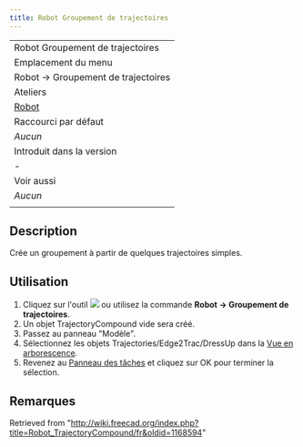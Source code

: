 ```yaml
---
title: Robot Groupement de trajectoires
---
```

|  |
| --- |
| Robot Groupement de trajectoires |
| Emplacement du menu |
| Robot → Groupement de trajectoires |
| Ateliers |
| [Robot](/Robot_Workbench/fr "Robot Workbench/fr") |
| Raccourci par défaut |
| *Aucun* |
| Introduit dans la version |
| - |
| Voir aussi |
| *Aucun* |
|  |

## Description

Crée un groupement à partir de quelques trajectoires simples.

## Utilisation

1. Cliquez sur l'outil ![](/images/Robot_TrajectoryCompound.svg) ou utilisez la commande **Robot → Groupement de trajectoires**.
2. Un objet TrajectoryCompound vide sera créé.
3. Passez au panneau "Modèle".
4. Sélectionnez les objets Trajectories/Edge2Trac/DressUp dans la [Vue en arborescence](/Tree_view/fr "Tree view/fr").
5. Revenez au [Panneau des tâches](/Task_panel/fr "Task panel/fr") et cliquez sur OK pour terminer la sélection.

## Remarques

Retrieved from "<http://wiki.freecad.org/index.php?title=Robot_TrajectoryCompound/fr&oldid=1168594>"